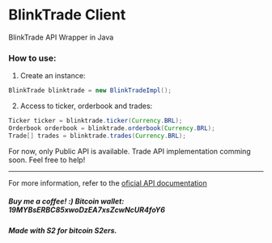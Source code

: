 # BlinkTrade Client
BlinkTrade API Wrapper in Java

### How to use: 

1. Create an instance:
```java
BlinkTrade blinktrade = new BlinkTradeImpl();
```

2. Access to ticker, orderbook and trades:
```java
Ticker ticker = blinktrade.ticker(Currency.BRL);
Orderbook orderbook = blinktrade.orderbook(Currency.BRL);
Trade[] trades = blinktrade.trades(Currency.BRL);
```

For now, only Public API is available. Trade API implementation comming soon. Feel free to help!

------------------------------------------------------------------------------------------------------

For more information, refer to the [oficial API documentation](https://blinktrade.com/docs/)

##### Buy me a coffee! :) Bitcoin wallet: 19MYBsERBC85xwoDzEA7xsZcwNcUR4foY6

##### Made with S2 for bitcoin S2ers.
